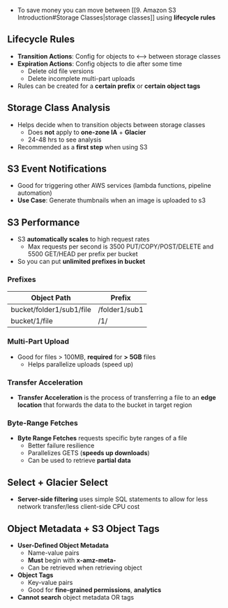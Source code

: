 - To save money you can move between [[9. Amazon S3 Introduction#Storage Classes|storage classes]] using **lifecycle rules**

## Lifecycle Rules

- **Transition Actions**: Config for objects to <--> between storage classes
- **Expiration Actions**: Config objects to die after some time
	- Delete old file versions
	- Delete incomplete multi-part uploads
- Rules can be created for a **certain prefix** or **certain object tags**
## Storage Class Analysis

- Helps decide when to transition objects between storage classes
	- Does **not** apply to **one-zone IA** + **Glacier**
	- 24-48 hrs to see analysis
- Recommended as a **first step** when using S3

## S3 Event Notifications

- Good for triggering other AWS services (lambda functions, pipeline automation)
- **Use Case**: Generate thumbnails when an image is uploaded to s3

## S3 Performance

- S3 **automatically scales** to high request rates 
	- Max requests per second is 3500 PUT/COPY/POST/DELETE and 5500 GET/HEAD per prefix per bucket
- So you can put **unlimited prefixes in bucket**

### Prefixes

| Object Path              | Prefix        |
| ------------------------ | ------------- |
| bucket/folder1/sub1/file | /folder1/sub1 |
| bucket/1/file            | /1/           |
### Multi-Part Upload

- Good for files > 100MB, **required** for **> 5GB** files
	- Helps parallelize uploads (speed up)

### Transfer Acceleration

- **Transfer Acceleration** is the process of transferring a file to an **edge location** that forwards the data to the bucket in target region
### Byte-Range Fetches

- **Byte Range Fetches** requests specific byte ranges of a file
	- Better failure resilience
	- Parallelizes GETS (**speeds up downloads**)
	- Can be used to retrieve **partial data**

## Select + Glacier Select

- **Server-side filtering** uses simple SQL statements to allow for less network transfer/less client-side CPU cost

## Object Metadata + S3 Object Tags

- **User-Defined Object Metadata**
	- Name-value pairs
	- **Must** begin with **x-amz-meta-**
	- Can be retrieved when retrieving object
- **Object Tags**
	- Key-value pairs
	- Good for **fine-grained permissions**, **analytics**
- **Cannot search** object metadata OR tags
